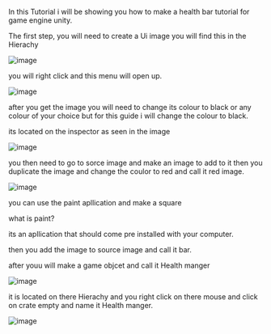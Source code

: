 In this Tutorial i will be showing you how to make a health bar tutorial for game engine unity.

The first step, you will need to create a Ui image  you will find this in the Hierachy 

![image](https://github.com/user-attachments/assets/73b7b8e5-86b1-43c2-bab5-92111220b44c)


you will right click and this menu will open up.

![image](https://github.com/user-attachments/assets/9d4d08b6-bd74-41a6-ba7a-c1b872f0f03e)

 
 after you get the image you will need to change its colour to black or any colour of your choice but for this guide i will change the colour to black.


its located on the inspector as seen in the image 


![image](https://github.com/user-attachments/assets/bb50bffe-f574-4fa7-ba9a-f02ff6e233c7)


you then need to go to sorce image  and make an image to add to it
then you duplicate the image and change the coulor to red and call it red image.

![image](https://github.com/user-attachments/assets/aeb880b1-0be5-43b3-998c-7c64cfad3e8f)

you can use the paint apllication  and make a square 

what is paint?

its an apllication that should come pre installed with your computer.

then you add the image to source image and call it bar.

after youu will make a game objcet and call it Health manger 

![image](https://github.com/user-attachments/assets/008830a4-b0bb-43b0-9493-de7875db97f5)

it is located on there Hierachy  and you right click on there mouse and  click on crate empty and name it Health manger.

![image](https://github.com/user-attachments/assets/d5f5c6f9-0eff-4c83-b296-c3d42fc211d0)







